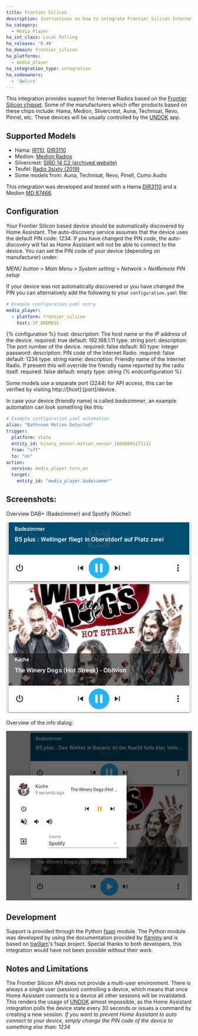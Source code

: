 ```yaml
---
title: Frontier Silicon
description: Instructions on how to integrate Frontier Silicon Internet Radios into Home Assistant.
ha_category:
  - Media Player
ha_iot_class: Local Polling
ha_release: '0.40'
ha_domain: frontier_silicon
ha_platforms:
  - media_player
ha_integration_type: integration
ha_codeowners:
  - '@wlcrs'
---
```


This integration provides support for Internet Radios based on the [Frontier Silicon chipset]. Some of the manufacturers which offer products based on these chips include: Hama, Medion, Slivercrest, Auna, Technisat, Revo, Pinnel, etc. These devices will be usually controlled by the [UNDOK] app.

## Supported Models
* Hama: [IR110], [DIR3110]
* Medion: [Medion Radios]
* Silvercrest: [SIRD 14 C2 (archived website)]
* Teufel: [Radio 3sixty (2019)]
* Some models from: Auna, Technisat, Revo, Pinell, Como Audio

This integration was developed and tested with a Hama [DIR3110] and a Medion [MD 87466].

## Configuration

Your Frontier Silicon based device should be automatically discovered by Home Assistant. The auto-discovery service assumes that the device uses the default PIN code: *1234*. If you have changed the PIN code, the auto-discovery will fail as Home Assistant will not be able to connect to the device. You can set the PIN code of your device (depending on manufacturer) under:

*MENU button > Main Menu > System setting > Network > NetRemote PIN setup*

If your device was not automatically discovered or you have changed the PIN you can alternatively add the following to your `configuration.yaml` file:

```yaml
# Example configuration.yaml entry
media_player:
  - platform: frontier_silicon
    host: IP_ADDRESS
```

{% configuration %}
host:
  description: The host name or the IP address of the device.
  required: true
  default: 192.168.1.11
  type: string
port:
  description: The port number of the device.
  required: false
  default: 80
  type: integer
password:
  description: PIN code of the Internet Radio.
  required: false
  default: 1234
  type: string
name:
  description: Friendly name of the Internet Radio. If present this will override the friendly name reported by the radio itself.
  required: false
  default: empty
  type: string
{% endconfiguration %}

Some models use a separate port (2244) for API access, this can be verified by visiting http://[host]:[port]/device.

In case your device (friendly name) is called *badezimmer*, an example automation can look something like this:

```yaml
# Example configuration.yaml automation
alias: "Bathroom Motion Detected"
trigger:
  platform: state
  entity_id: binary_sensor.motion_sensor_166d0001171111
  from: "off"
  to: "on"
action:
  service: media_player.turn_on
  target:
    entity_id: "media_player.badezimmer"
```

## Screenshots:
Overview DAB+ (Badezimmer) and Spotify (Küche):
<p class='img'>
<img src='/images/screenshots/frontier_silicon_overview.png' />
</p>

Overview of the info dialog:
<p class='img'>
<img src='/images/screenshots/frontier_silicon_info_dialog.png' />
</p>

## Development

Support is provided through the Python [fsapi] module. The Python module was developed by using the documentation provided by [flammy] and
is based on [tiwillam]'s fsapi project. Special thanks to both developers, this integration would have not been possible without their work.

## Notes and Limitations

<div class='note warning'>

The Frontier Silicon API does not provide a multi-user environment. There is always a single user (session) controlling a device, which means that once Home Assistant connects to a device all other sessions will be invalidated. This renders the usage of [UNDOK] almost impossible, as the Home Assistant integration polls the device state every 30 seconds or issues a command by creating a new session.
*If you want to prevent Home Assistant to auto connect to your device, simply change the PIN code of the device to something else than: 1234*

</div>

[Frontier Silicon chipset]: https://www.frontiersmart.com/solution/solutions-for-digital-radio/
[Medion Radios]: https://www.medion.com/de/shop/internetradios
[IR110]: https://www.hama.com/00054823/hama-ir110ms-internet-radio-multiroom-app-control-black
[DIR3110]: https://www.hama.com/00054824/hama-dir3110ms-digital-radio-fm-dab-dab+-internet-radio-app-multiroom-white
[MD 87466]: https://www.conrad.com/p/medion-p83302-md-87466-internet-kitchen-radio-dab-fm-aux-internet-radio-dlna-compatible-white-1434428
[Radio 3sixty (2019)]: https://teufel.de/radio-3sixty-2019-105437000
[SIRD 14 C2 (archived website)]: https://web.archive.org/web/20191011141311/https://www.silvercrest-multiroom.de/produkte/stereo-internet-radio/
[fsapi]: https://github.com/zhelev/python-fsapi
[UNDOK]: https://www.frontiersmart.com/product/undok/
[flammy]: https://github.com/flammy/fsapi/
[tiwillam]: https://github.com/tiwilliam/fsapi
